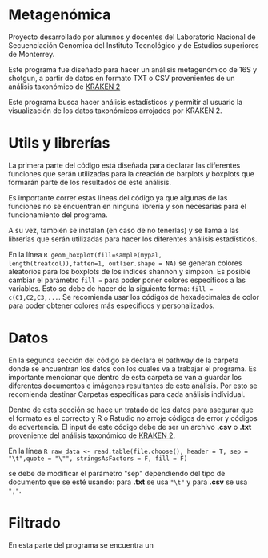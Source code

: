 # Metagenómica 
Proyecto desarrollado por alumnos y docentes del Laboratorio Nacional de Secuenciación Genomica del Instituto Tecnológico y de Estudios superiores de Monterrey.

Este programa fue diseñado para hacer un análisis metagenómico de 16S y shotgun, a partir de datos en formato TXT o CSV provenientes de un análisis taxonómico de [KRAKEN 2](https://github.com/DerrickWood/kraken2.) 

Este programa busca hacer análisis estadísticos y permitir al usuario la visualización de los datos taxonómicos arrojados por KRAKEN 2. 

# Utils y librerías 
La primera parte del código está diseñada para declarar las diferentes funciones que serán utilizadas para la creación de barplots y boxplots que formarán parte de los resultados de este análisis.

Es importante correr estas lineas del código ya que algunas de las funciones no se encuentran en ninguna librería y son necesarias para el funcionamiento del programa.

A su vez, también se instalan (en caso de no tenerlas) y se llama a las librerías que serán utilizadas para hacer los diferentes análisis estadísticos.  

En la línea ```R
geom_boxplot(fill=sample(mypal, length(treatcol)),fatten=1, outlier.shape = NA)```
se generan colores aleatorios para los boxplots de los indices shannon y simpson. Es posible cambiar el parámetro `fill =` para poder poner colores específicos a las variables. Esto se debe de hacer de la siguiente forma: `fill = c(C1,C2,C3,...`. Se recomienda usar los códigos de hexadecimales de color para poder obtener colores más específicos y personalizados. 

# Datos
En la segunda sección del código se declara el pathway de la carpeta donde se encuentran los datos con los cuales va a trabajar el programa. Es importante mencionar que dentro de esta carpeta se van a guardar los diferentes documentos e imágenes resultantes de este análisis. Por esto se recomienda destinar Carpetas específicas para cada análisis indívidual. 

Dentro de esta sección se hace un tratado de los datos para asegurar que el formato es el correcto y R o Rstudio no arroje códigos de error y códigos de advertencia. El input de este código debe de ser un archivo **.csv** o **.txt** proveniente del análisis taxonómico de [KRAKEN 2](https://github.com/DerrickWood/kraken2.). 

En la línea ```R
raw_data <- read.table(file.choose(), header = T, sep = "\t",quote = "\"", stringsAsFactors = F, fill = F)``` 

se debe de modificar el parámetro "sep" dependiendo del tipo de documento que se esté usando: para **.txt** se usa `"\t"` y para **.csv** se usa `","`.  


# Filtrado

En esta parte del programa se encuentra un 
